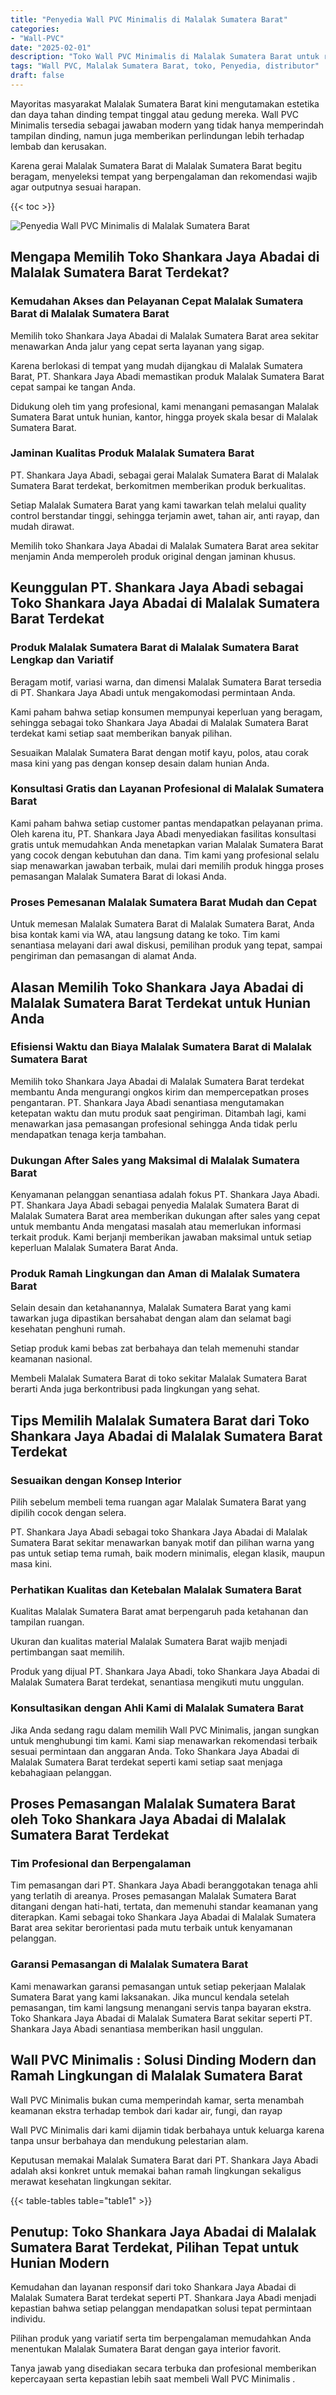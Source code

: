 ```yaml
---
title: "Penyedia Wall PVC Minimalis di Malalak Sumatera Barat"
categories: 
- "Wall-PVC"
date: "2025-02-01"
description: "Toko Wall PVC Minimalis di Malalak Sumatera Barat untuk rumah, office, dan gerai. Material terbaik, beragam motif, warna elegan, beserta layanan instalasi dikerjakan oleh teknisi ahli serta jaminan resmi!|Layanan penjualan Wall PVC Minimalis di Malalak Sumatera Barat untuk kebutuhan rumah, perkantoran, atau ritel, beserta panel terbaik dan instalasi oleh teknisi berpengalaman serta garansi resmi.|Alternatif Wall PVC Minimalis di Malalak Sumatera Barat yang andal untuk hunian, kantor, dan gerai, dengan produk terbaik dan penempatan oleh teknisi profesional dan kepastian resmi.|Penyediaan Wall PVC Minimalis di Malalak Sumatera Barat bagi rumah, office, dan gerai, dengan produk berkualitas dan penempatan dikerjakan oleh teknisi berpengalaman, lengkap beserta kepastian resmi.}"
tags: "Wall PVC, Malalak Sumatera Barat, toko, Penyedia, distributor"
draft: false
---
```


Mayoritas masyarakat Malalak Sumatera Barat kini mengutamakan estetika dan daya tahan dinding tempat tinggal atau gedung mereka.  Wall PVC Minimalis  tersedia sebagai jawaban modern yang tidak hanya memperindah tampilan dinding, namun juga memberikan perlindungan lebih terhadap lembab dan kerusakan.

Karena gerai Malalak Sumatera Barat di Malalak Sumatera Barat begitu beragam, menyeleksi tempat yang berpengalaman dan rekomendasi wajib agar outputnya sesuai harapan.

{{< toc >}}

![Penyedia Wall PVC Minimalis di Malalak Sumatera Barat](/images/Wall-PVC/Penyedia-Wall-PVC-Minimalis-di-Malalak-Sumatera-Barat.png)


## Mengapa Memilih Toko Shankara Jaya Abadai di Malalak Sumatera Barat Terdekat?

### Kemudahan Akses dan Pelayanan Cepat Malalak Sumatera Barat di Malalak Sumatera Barat

Memilih toko Shankara Jaya Abadai di Malalak Sumatera Barat area sekitar menawarkan Anda jalur yang cepat serta layanan yang sigap.

Karena berlokasi di tempat yang mudah dijangkau di Malalak Sumatera Barat, PT. Shankara Jaya Abadi memastikan produk Malalak Sumatera Barat cepat sampai ke tangan Anda.

Didukung oleh tim yang profesional, kami menangani pemasangan Malalak Sumatera Barat untuk hunian, kantor, hingga proyek skala besar di Malalak Sumatera Barat.

### Jaminan Kualitas Produk Malalak Sumatera Barat

PT. Shankara Jaya Abadi, sebagai gerai Malalak Sumatera Barat di Malalak Sumatera Barat terdekat, berkomitmen memberikan produk berkualitas.

Setiap Malalak Sumatera Barat yang kami tawarkan telah melalui quality control berstandar tinggi, sehingga terjamin awet, tahan air, anti rayap, dan mudah dirawat.

Memilih toko Shankara Jaya Abadai di Malalak Sumatera Barat area sekitar menjamin Anda memperoleh produk original dengan jaminan khusus.

## Keunggulan PT. Shankara Jaya Abadi sebagai Toko Shankara Jaya Abadai di Malalak Sumatera Barat Terdekat

### Produk Malalak Sumatera Barat di Malalak Sumatera Barat Lengkap dan Variatif

Beragam motif, variasi warna, dan dimensi Malalak Sumatera Barat tersedia di PT. Shankara Jaya Abadi untuk mengakomodasi permintaan Anda.

Kami paham bahwa setiap konsumen mempunyai keperluan yang beragam, sehingga sebagai toko Shankara Jaya Abadai di Malalak Sumatera Barat terdekat kami setiap saat memberikan banyak pilihan.

Sesuaikan Malalak Sumatera Barat dengan motif kayu, polos, atau corak masa kini yang pas dengan konsep desain dalam hunian Anda.

### Konsultasi Gratis dan Layanan Profesional di Malalak Sumatera Barat

Kami paham bahwa setiap customer pantas mendapatkan pelayanan prima. Oleh karena itu, PT. Shankara Jaya Abadi menyediakan fasilitas konsultasi gratis untuk memudahkan Anda menetapkan varian Malalak Sumatera Barat yang cocok dengan kebutuhan dan dana. Tim kami yang profesional selalu siap menawarkan jawaban terbaik, mulai dari memilih produk hingga proses pemasangan Malalak Sumatera Barat di lokasi Anda.

### Proses Pemesanan Malalak Sumatera Barat Mudah dan Cepat

Untuk memesan Malalak Sumatera Barat di Malalak Sumatera Barat, Anda bisa kontak kami via WA, atau langsung datang ke toko. Tim kami senantiasa melayani dari awal diskusi, pemilihan produk yang tepat, sampai pengiriman dan pemasangan di alamat Anda.

## Alasan Memilih Toko Shankara Jaya Abadai di Malalak Sumatera Barat Terdekat untuk Hunian Anda

### Efisiensi Waktu dan Biaya Malalak Sumatera Barat di Malalak Sumatera Barat

Memilih toko Shankara Jaya Abadai di Malalak Sumatera Barat terdekat membantu Anda mengurangi ongkos kirim dan mempercepatkan proses pengantaran. PT. Shankara Jaya Abadi senantiasa mengutamakan ketepatan waktu dan mutu produk saat pengiriman. Ditambah lagi, kami menawarkan jasa pemasangan profesional sehingga Anda tidak perlu mendapatkan tenaga kerja tambahan.

### Dukungan After Sales yang Maksimal di Malalak Sumatera Barat

Kenyamanan pelanggan senantiasa adalah fokus PT. Shankara Jaya Abadi. PT. Shankara Jaya Abadi sebagai penyedia Malalak Sumatera Barat di Malalak Sumatera Barat area memberikan dukungan after sales yang cepat untuk membantu Anda mengatasi masalah atau memerlukan informasi terkait produk. Kami berjanji memberikan jawaban maksimal untuk setiap keperluan Malalak Sumatera Barat Anda.

### Produk Ramah Lingkungan dan Aman di Malalak Sumatera Barat

Selain desain dan ketahanannya, Malalak Sumatera Barat yang kami tawarkan juga dipastikan bersahabat dengan alam dan selamat bagi kesehatan penghuni rumah.

Setiap produk kami bebas zat berbahaya dan telah memenuhi standar keamanan nasional.

Membeli Malalak Sumatera Barat di toko sekitar Malalak Sumatera Barat berarti Anda juga berkontribusi pada lingkungan yang sehat.

## Tips Memilih Malalak Sumatera Barat dari Toko Shankara Jaya Abadai di Malalak Sumatera Barat Terdekat

### Sesuaikan dengan Konsep Interior 

Pilih sebelum membeli tema ruangan agar Malalak Sumatera Barat yang dipilih cocok dengan selera.

PT. Shankara Jaya Abadi sebagai toko Shankara Jaya Abadai di Malalak Sumatera Barat sekitar menawarkan banyak motif dan pilihan warna yang pas untuk setiap tema rumah, baik modern minimalis, elegan klasik, maupun masa kini.

### Perhatikan Kualitas dan Ketebalan Malalak Sumatera Barat

Kualitas Malalak Sumatera Barat amat berpengaruh pada ketahanan dan tampilan ruangan.

Ukuran dan kualitas material Malalak Sumatera Barat wajib menjadi pertimbangan saat memilih.

Produk yang dijual PT. Shankara Jaya Abadi, toko Shankara Jaya Abadai di Malalak Sumatera Barat terdekat, senantiasa mengikuti mutu unggulan.

### Konsultasikan dengan Ahli Kami di Malalak Sumatera Barat

Jika Anda sedang ragu dalam memilih Wall PVC Minimalis, jangan sungkan untuk menghubungi tim kami. Kami siap menawarkan rekomendasi terbaik sesuai permintaan dan anggaran Anda. Toko Shankara Jaya Abadai di Malalak Sumatera Barat terdekat seperti kami setiap saat menjaga kebahagiaan pelanggan.

## Proses Pemasangan Malalak Sumatera Barat oleh Toko Shankara Jaya Abadai di Malalak Sumatera Barat Terdekat

### Tim Profesional dan Berpengalaman

Tim pemasangan dari PT. Shankara Jaya Abadi beranggotakan tenaga ahli yang terlatih di areanya. Proses pemasangan Malalak Sumatera Barat ditangani dengan hati-hati, tertata, dan memenuhi standar keamanan yang diterapkan. Kami sebagai toko Shankara Jaya Abadai di Malalak Sumatera Barat area sekitar berorientasi pada mutu terbaik untuk kenyamanan pelanggan.

### Garansi Pemasangan di Malalak Sumatera Barat

Kami menawarkan garansi pemasangan untuk setiap pekerjaan Malalak Sumatera Barat yang kami laksanakan. Jika muncul kendala setelah pemasangan, tim kami langsung menangani servis tanpa bayaran ekstra. Toko Shankara Jaya Abadai di Malalak Sumatera Barat sekitar seperti PT. Shankara Jaya Abadi senantiasa memberikan hasil unggulan.

##  Wall PVC Minimalis : Solusi Dinding Modern dan Ramah Lingkungan di Malalak Sumatera Barat

 Wall PVC Minimalis  bukan cuma memperindah kamar, serta menambah keamanan ekstra terhadap tembok dari kadar air, fungi, dan rayap

 Wall PVC Minimalis  dari kami dijamin tidak berbahaya untuk keluarga karena tanpa unsur berbahaya dan mendukung pelestarian alam.

Keputusan memakai Malalak Sumatera Barat dari PT. Shankara Jaya Abadi adalah aksi konkret untuk memakai bahan ramah lingkungan sekaligus merawat kesehatan lingkungan sekitar.

{{< table-tables table="table1" >}}

## Penutup: Toko Shankara Jaya Abadai di Malalak Sumatera Barat Terdekat, Pilihan Tepat untuk Hunian Modern

Kemudahan dan layanan responsif dari toko Shankara Jaya Abadai di Malalak Sumatera Barat terdekat seperti PT. Shankara Jaya Abadi menjadi kepastian bahwa setiap pelanggan mendapatkan solusi tepat permintaan individu.

Pilihan produk yang variatif serta tim berpengalaman memudahkan Anda menentukan Malalak Sumatera Barat dengan gaya interior favorit.

Tanya jawab yang disediakan secara terbuka dan profesional memberikan kepercayaan serta kepastian lebih saat membeli  Wall PVC Minimalis .